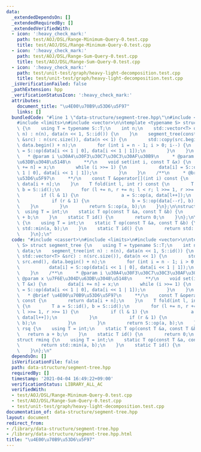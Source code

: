 ```yaml
---
data:
  _extendedDependsOn: []
  _extendedRequiredBy: []
  _extendedVerifiedWith:
  - icon: ':heavy_check_mark:'
    path: test/AOJ/DSL/Range-Minimum-Query-0.test.cpp
    title: test/AOJ/DSL/Range-Minimum-Query-0.test.cpp
  - icon: ':heavy_check_mark:'
    path: test/AOJ/DSL/Range-Sum-Query-0.test.cpp
    title: test/AOJ/DSL/Range-Sum-Query-0.test.cpp
  - icon: ':heavy_check_mark:'
    path: test/unit-test/graph/heavy-light-decomposition.test.cpp
    title: test/unit-test/graph/heavy-light-decomposition.test.cpp
  _isVerificationFailed: false
  _pathExtension: hpp
  _verificationStatusIcon: ':heavy_check_mark:'
  attributes:
    document_title: "\u4E00\u70B9\u53D6\u5F97"
    links: []
  bundledCode: "#line 1 \"data-structure/segment-tree.hpp\"\n#include <cassert>\n\
    #include <limits>\n#include <vector>\n\ntemplate <typename S> struct segment_tree\
    \ {\n    using T = typename S::T;\n    int n;\n    std::vector<T> data;\n    segment_tree(int\
    \ n) : n(n), data(n << 1, S::id()) {\n    }\n    segment_tree(const std::vector<T>\
    \ &src) : n(src.size()), data(n << 1) {\n        std::copy(src.begin(), src.end(),\
    \ data.begin() + n);\n        for (int i = n - 1; i > 0; i--) {\n            data[i]\
    \ = S::op(data[i << 1 | 0], data[i << 1 | 1]);\n        }\n    }\n    /**\n  \
    \   * @param i \u30A4\u30F3\u30C7\u30C3\u30AF\u30B9\n     * @param x \u7F6E\u304D\
    \u63DB\u3048\u5148\n     **/\n    void set(int i, const T &x) {\n        data[i\
    \ += n] = x;\n        while (i >>= 1) {\n            data[i] = S::op(data[i <<\
    \ 1 | 0], data[i << 1 | 1]);\n        }\n    }\n    /**\n     * @brief \u4E00\u70B9\
    \u53D6\u5F97\n     **/\n    const T &operator[](int i) const {\n        return\
    \ data[i + n];\n    }\n    T fold(int l, int r) const {\n        T a = S::id(),\
    \ b = S::id();\n        for (l += n, r += n; l < r; l >>= 1, r >>= 1) {\n    \
    \        if (l & 1) {\n                a = S::op(a, data[l++]);\n            }\n\
    \            if (r & 1) {\n                b = S::op(data[--r], b);\n        \
    \    }\n        }\n        return S::op(a, b);\n    }\n};\n\nstruct rsq {\n  \
    \  using T = int;\n    static T op(const T &a, const T &b) {\n        return a\
    \ + b;\n    }\n    static T id() {\n        return 0;\n    }\n};\n\nstruct rminq\
    \ {\n    using T = int;\n    static T op(const T &a, const T &b) {\n        return\
    \ std::min(a, b);\n    }\n    static T id() {\n        return std::numeric_limits<T>::max();\n\
    \    }\n};\n"
  code: "#include <cassert>\n#include <limits>\n#include <vector>\n\ntemplate <typename\
    \ S> struct segment_tree {\n    using T = typename S::T;\n    int n;\n    std::vector<T>\
    \ data;\n    segment_tree(int n) : n(n), data(n << 1, S::id()) {\n    }\n    segment_tree(const\
    \ std::vector<T> &src) : n(src.size()), data(n << 1) {\n        std::copy(src.begin(),\
    \ src.end(), data.begin() + n);\n        for (int i = n - 1; i > 0; i--) {\n \
    \           data[i] = S::op(data[i << 1 | 0], data[i << 1 | 1]);\n        }\n\
    \    }\n    /**\n     * @param i \u30A4\u30F3\u30C7\u30C3\u30AF\u30B9\n     *\
    \ @param x \u7F6E\u304D\u63DB\u3048\u5148\n     **/\n    void set(int i, const\
    \ T &x) {\n        data[i += n] = x;\n        while (i >>= 1) {\n            data[i]\
    \ = S::op(data[i << 1 | 0], data[i << 1 | 1]);\n        }\n    }\n    /**\n  \
    \   * @brief \u4E00\u70B9\u53D6\u5F97\n     **/\n    const T &operator[](int i)\
    \ const {\n        return data[i + n];\n    }\n    T fold(int l, int r) const\
    \ {\n        T a = S::id(), b = S::id();\n        for (l += n, r += n; l < r;\
    \ l >>= 1, r >>= 1) {\n            if (l & 1) {\n                a = S::op(a,\
    \ data[l++]);\n            }\n            if (r & 1) {\n                b = S::op(data[--r],\
    \ b);\n            }\n        }\n        return S::op(a, b);\n    }\n};\n\nstruct\
    \ rsq {\n    using T = int;\n    static T op(const T &a, const T &b) {\n     \
    \   return a + b;\n    }\n    static T id() {\n        return 0;\n    }\n};\n\n\
    struct rminq {\n    using T = int;\n    static T op(const T &a, const T &b) {\n\
    \        return std::min(a, b);\n    }\n    static T id() {\n        return std::numeric_limits<T>::max();\n\
    \    }\n};\n"
  dependsOn: []
  isVerificationFile: false
  path: data-structure/segment-tree.hpp
  requiredBy: []
  timestamp: '2021-04-04 16:49:22+09:00'
  verificationStatus: LIBRARY_ALL_AC
  verifiedWith:
  - test/AOJ/DSL/Range-Minimum-Query-0.test.cpp
  - test/AOJ/DSL/Range-Sum-Query-0.test.cpp
  - test/unit-test/graph/heavy-light-decomposition.test.cpp
documentation_of: data-structure/segment-tree.hpp
layout: document
redirect_from:
- /library/data-structure/segment-tree.hpp
- /library/data-structure/segment-tree.hpp.html
title: "\u4E00\u70B9\u53D6\u5F97"
---
```

